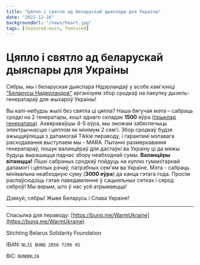```yaml
---
title: "Цяпло і святло ад беларускай дыяспары для Украіны"
date: "2022-12-16"
backgroundUrl: "/news/heart.jpg"
tags: [featured-main, featured]
---
```


# Цяпло і святло ад беларускай дыяспары для Украіны

Сябры, мы і беларуская дыяспара Нідэрландаў у асобе кам'юніці ["Беларусы Нидерландов"](https://t.me/nlbychat) арганізуем
збор сродкаў на пакупку дызель-генератараў для жыхароў Украіны!

Вы калі-небудзь жылі без святла ці цяпла?
Наша бягучая мэта – сабраць сродкі на 2 генератары, кошт аднаго складае **1500** еўра ([прыклад генератара](https://www.nize-products.nl/nl/hyundai-diesel-generator-5kw-418cc.html)).
Ахвяраваўшы 4-5 еўра, мы зможам забяспечыць электрычнасцю і цяплом як мінімум 2 сям'і.
Збор сродкаў будзе ажыццяўляцца з дапамогай Tikkie пераводу, і гарантамі мэтавага расходавання выступаем мы - МАRА.
Пытанні размеркавання генератараў, пошук валанцёраў для дастаўкі ва Украіну ці да мяжы будуць вырашацца падчас збору неабходнай сумы. **Валанцёры вітаюцца!**
Лішкі сабраных сродкаў пойдуць на куплю гуманітарнай дапамогі і цёплых рэчаў, патрэбных сем'ям ва Украіне.
Мэта - сабраць мінімальна неабходную суму (**3000 еўра**) да канца гэтага года.
Просім распаўсюдзіць гэтае паведамленне ў сацыяльных сетках і сярод сяброў! Мы верым, што ў нас усё атрымаецца!

Дзякуй, сябры!
Жыве Беларусь і Слава Украіне!

---

Спасылка для пераводу:
[https://bunq.me/WarmUkraine](https://bunq.me/WarmUkraine)

Stichting Belarus Solidarity Foundation

IBAN: `NL31 BUNQ 2056 7296 95`

BIC: `BUNQNL2A`
